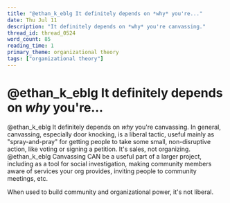 ```yaml
---
title: "@ethan_k_eblg It definitely depends on *why* you're..."
date: Thu Jul 11
description: "It definitely depends on *why* you're canvassing."
thread_id: thread_0524
word_count: 85
reading_time: 1
primary_theme: organizational theory
tags: ["organizational theory"]
---
```


# @ethan_k_eblg It definitely depends on *why* you're...

@ethan_k_eblg It definitely depends on *why* you're canvassing. In general, canvassing, especially door knocking, is a liberal tactic, useful mainly as "spray-and-pray" for getting people to take some small, non-disruptive action, like voting or signing a petition. It's sales, not organizing. @ethan_k_eblg Canvassing CAN be a useful part of a larger project, including as a tool for social investigation, making community members aware of services your org provides, inviting people to community meetings, etc.

When used to build community and organizational power, it's not liberal.